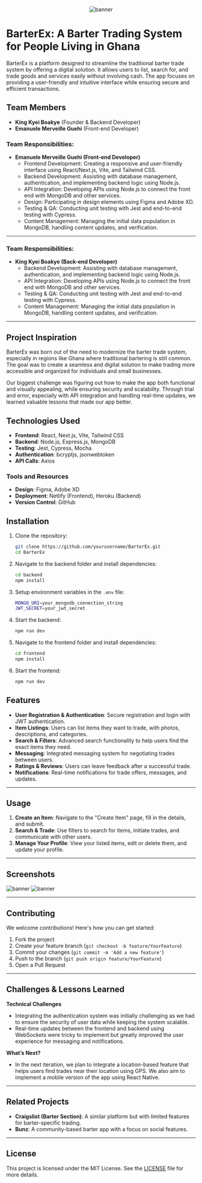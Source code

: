 <div style="display: flex; justify-content: center;"><img src="./public/ALX%20BARTERX2.jpg" alt="banner"></div>

# BarterEx: A Barter Trading System for People Living in Ghana

BarterEx is a platform designed to streamline the traditional barter trade system by offering a digital solution. It allows users to list, search for, and trade goods and services easily without involving cash. The app focuses on providing a user-friendly and intuitive interface while ensuring secure and efficient transactions.

## Team Members

- **King Kyei Boakye** (Founder & Backend Developer)  
- **Emanuele Merveille Guehi** (Front-end Developer)

### Team Responsibilities:

- **Emanuele Merveille Guehi (Front-end Developer)**
  - Frontend Development: Creating a responsive and user-friendly interface using React/Next.js, Vite, and Tailwind CSS.
  - Backend Development: Assisting with database management, authentication, and implementing backend logic using Node.js.
  - API Integration: Developing APIs using Node.js to connect the front end with MongoDB and other services.
  - Design: Participating in design elements using Figma and Adobe XD.
  - Testing & QA: Conducting unit testing with Jest and end-to-end testing with Cypress.
  - Content Management: Managing the initial data population in MongoDB, handling content updates, and verification.

---

### Team Responsibilities:

- **King Kyei Boakye (Back-end Developer)**
  - Backend Development: Assisting with database management, authentication, and implementing backend logic using Node.js.
  - API Integration: Developing APIs using Node.js to connect the front end with MongoDB and other services.
  - Testing & QA: Conducting unit testing with Jest and end-to-end testing with Cypress.
  - Content Management: Managing the initial data population in MongoDB, handling content updates, and verification.

---

## Project Inspiration

BarterEx was born out of the need to modernize the barter trade system, especially in regions like Ghana where traditional bartering is still common. The goal was to create a seamless and digital solution to make trading more accessible and organized for individuals and small businesses.  

Our biggest challenge was figuring out how to make the app both functional and visually appealing, while ensuring security and scalability. Through trial and error, especially with API integration and handling real-time updates, we learned valuable lessons that made our app better.

## Technologies Used

- **Frontend**: React, Next.js, Vite, Tailwind CSS
- **Backend**: Node.js, Express.js, MongoDB
- **Testing**: Jest, Cypress, Mocha
- **Authentication**: bcryptjs, jsonwebtoken
- **API Calls**: Axios

### Tools and Resources

- **Design**: Figma, Adobe XD
- **Deployment**: Netlify (Frontend), Heroku (Backend)
- **Version Control**: GitHub

## Installation

1. Clone the repository:

   ```bash
   git clone https://github.com/yourusername/BarterEx.git
   cd BarterEx
   ```

2. Navigate to the backend folder and install dependencies:

   ```bash
   cd backend
   npm install
   ```

3. Setup environment variables in the `.env` file:

   ```bash
   MONGO_URI=your_mongodb_connection_string
   JWT_SECRET=your_jwt_secret
   ```

4. Start the backend:

   ```bash
   npm run dev
   ```

5. Navigate to the frontend folder and install dependencies:

   ```bash
   cd frontend
   npm install
   ```

6. Start the frontend:

   ```bash
   npm run dev
   ```

## Features

- **User Registration & Authentication**: Secure registration and login with JWT authentication.
- **Item Listings**: Users can list items they want to trade, with photos, descriptions, and categories.
- **Search & Filters**: Advanced search functionality to help users find the exact items they need.
- **Messaging**: Integrated messaging system for negotiating trades between users.
- **Ratings & Reviews**: Users can leave feedback after a successful trade.
- **Notifications**: Real-time notifications for trade offers, messages, and updates.

---

## Usage

1. **Create an Item**: Navigate to the "Create Item" page, fill in the details, and submit.
2. **Search & Trade**: Use filters to search for items, initiate trades, and communicate with other users.
3. **Manage Your Profile**: View your listed items, edit or delete them, and update your profile.

---

## Screenshots

<img src="./public/img-i4.png" alt="banner">
<img src="./public/img-i3.png" alt="banner">

---

## Contributing

We welcome contributions! Here's how you can get started:

1. Fork the project
2. Create your feature branch (`git checkout -b feature/YourFeature`)
3. Commit your changes (`git commit -m 'Add a new feature'`)
4. Push to the branch (`git push origin feature/YourFeature`)
5. Open a Pull Request

---

## Challenges & Lessons Learned

**Technical Challenges**  
- Integrating the authentication system was initially challenging as we had to ensure the security of user data while keeping the system scalable.
- Real-time updates between the frontend and backend using WebSockets were tricky to implement but greatly improved the user experience for messaging and notifications.

**What’s Next?**  
- In the next iteration, we plan to integrate a location-based feature that helps users find trades near their location using GPS. We also aim to implement a mobile version of the app using React Native.

---

## Related Projects

- **Craigslist (Barter Section)**: A similar platform but with limited features for barter-specific trading.
- **Bunz**: A community-based barter app with a focus on social features.

---

## License

This project is licensed under the MIT License. See the [LICENSE](LICENSE) file for more details.
```


